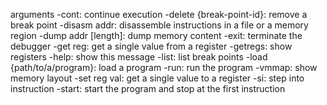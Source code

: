 arguments
 -cont: continue execution
 -delete {break-point-id}: remove a break point
 -disasm addr: disassemble instructions in a file or a memory region
 -dump addr [length]: dump memory content
 -exit: terminate the debugger
 -get reg: get a single value from a register
 -getregs: show registers
 -help: show this message
 -list: list break points
 -load {path/to/a/program}: load a program
 -run: run the program
 -vmmap: show memory layout
 -set reg val: get a single value to a register
 -si: step into instruction
 -start: start the program and stop at the first instruction
